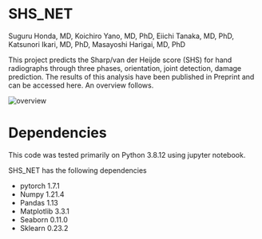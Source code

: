 # SHS_NET
Suguru Honda, MD, Koichiro Yano, MD, PhD, Eiichi Tanaka, MD, PhD, Katsunori Ikari, MD, PhD, Masayoshi Harigai, MD, PhD

This project predicts the Sharp/van der Heijde score (SHS) for hand radiographs through three phases, orientation, joint detection, damage prediction. The results of this analysis have been published in Preprint and can be accessed here. An overview follows.


![overview](https://user-images.githubusercontent.com/80377824/170998690-8b7bc102-bbdc-4930-a900-6bd187c53457.png)

# Dependencies
This code was tested primarily on Python 3.8.12 using jupyter notebook.

SHS_NET has the following dependencies

- pytorch 1.7.1
- Numpy 1.21.4
- Pandas 1.13
- Matplotlib 3.3.1
- Seaborn 0.11.0
- Sklearn 0.23.2
